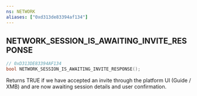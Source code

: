 ```yaml
---
ns: NETWORK
aliases: ["0xd313de83394af134"]
---
```

## NETWORK_SESSION_IS_AWAITING_INVITE_RESPONSE

```c
// 0xD313DE83394AF134
bool NETWORK_SESSION_IS_AWAITING_INVITE_RESPONSE();
```

Returns TRUE if we have accepted an invite through the platform UI (Guide / XMB) and are now awaiting session details and user confirmation.

